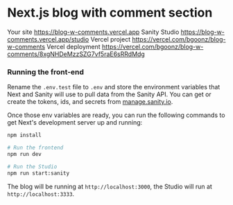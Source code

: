 # Next.js blog with comment section

Your site https://blog-w-comments.vercel.app
Sanity Studio https://blog-w-comments.vercel.app/studio
Vercel project https://vercel.com/bgoonz/blog-w-comments
Vercel deployment https://vercel.com/bgoonz/blog-w-comments/8xgNHDeMzzSZG7vf5raE6sRRdMdg

### Running the front-end

Rename the `.env.test` file to `.env` and store the environment variables that Next and Sanity will use to pull data from the Sanity API. You can get or create the tokens, ids, and secrets from [manage.sanity.io](https://manage.sanity.io).

Once those env variables are ready, you can run the following commands to get Next's development server up and running:

```bash
npm install

# Run the frontend
npm run dev

# Run the Studio
npm run start:sanity
```

The blog will be running at `http://localhost:3000`, the Studio will run at `http://localhost:3333`.

